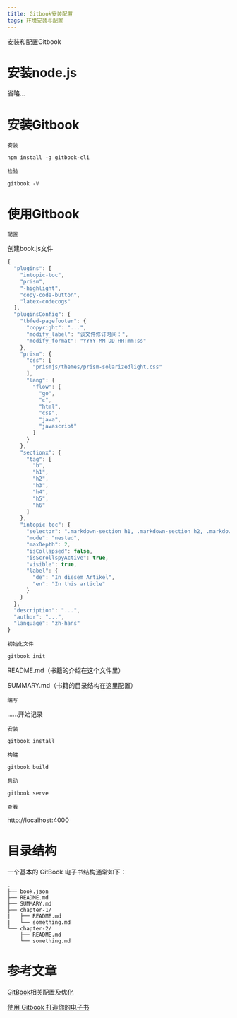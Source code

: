 ```yaml
---
title: Gitbook安装配置
tags: 环境安装与配置
---
```




安装和配置Gitbook



<!--more-->

# 安装node.js

省略...



# 安装Gitbook

`安装`

```
npm install -g gitbook-cli
```

`检验`

```
gitbook -V
```



# 使用Gitbook

`配置`

创建book.js文件

```js
{
  "plugins": [
    "intopic-toc",
    "prism",
    "-highlight",
    "copy-code-button",
    "latex-codecogs"
  ],
  "pluginsConfig": {
    "tbfed-pagefooter": {
      "copyright": "...",
      "modify_label": "该文件修订时间：",
      "modify_format": "YYYY-MM-DD HH:mm:ss"
    },
    "prism": {
      "css": [
        "prismjs/themes/prism-solarizedlight.css"
      ],
      "lang": {
        "flow": [
          "go",
          "c",
          "html",
          "css",
          "java",
          "javascript"
        ]
      }
    },
    "sectionx": {
      "tag": [
        "b",
        "h1",
        "h2",
        "h3",
        "h4",
        "h5",
        "h6"
      ]
    },
    "intopic-toc": {
      "selector": ".markdown-section h1, .markdown-section h2, .markdown-section h3, .markdown-section h4, .markdown-section h5, .markdown-section h6",
      "mode": "nested",
      "maxDepth": 2,
      "isCollapsed": false,
      "isScrollspyActive": true,
      "visible": true,
      "label": {
        "de": "In diesem Artikel",
        "en": "In this article"
      }
    }
  },
  "description": "...",
  "author": "...",
  "language": "zh-hans"
}
```

`初始化文件`

```
gitbook init
```

README.md（书籍的介绍在这个文件里）

SUMMARY.md（书籍的目录结构在这里配置）

`编写`

......开始记录

`安装`

```
gitbook install
```

`构建`

```
gitbook build
```

`启动`

```
gitbook serve
```

`查看`

http://localhost:4000



# 目录结构

一个基本的 GitBook 电子书结构通常如下：

```text
.
├── book.json
├── README.md
├── SUMMARY.md
├── chapter-1/
|   ├── README.md
|   └── something.md
└── chapter-2/
    ├── README.md
    └── something.md
```



# 参考文章

[GitBook相关配置及优化](https://www.jianshu.com/p/53fccf623f1c)

[使用 Gitbook 打造你的电子书](https://zhuanlan.zhihu.com/p/34946169)